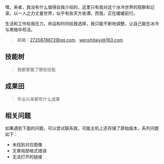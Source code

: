 嘿，来者，我没有什么值得自我介绍的，这里只有我对这个冰冷世界的观察和记录。以一人之力丈量世界，似乎有些天方夜谭。而我，正在缓缓前行。

生活和工作给我压力，命运和时间给我选择，我只能不断地调整，让自己能在冰冷与黑暗中苟活。

> 邮箱：2720878872@qq.com、wenshitaiyi@163.com

## 技能树

> 我都掌握了哪些技能

## 成果田

> 毕业以来都有什么成果

## 相关问题

如果遇到下面的问题，可以尝试联系我，可能主机上还存储了原始版本，系列问题如下：

- 未找到对应图像
- 文章局部格式错误
- 无法打开的链接